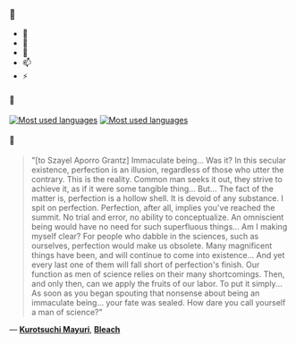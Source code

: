 ### 👋

- 🔭
- 🌱
- 💬
- 📫
- ⚡

#### 🧏

[![Most used languages](https://github-readme-stats-aynah.vercel.app/api/top-langs/?username=aynh&theme=solarized-dark&langs_count=6&layout=compact&hide_title=true)](https://github.com/anuraghazra/github-readme-stats#gh-dark-mode-only)
[![Most used languages](https://github-readme-stats-aynah.vercel.app/api/top-langs/?username=aynh&theme=solarized-light&langs_count=6&layout=compact&hide_title=true)](https://github.com/anuraghazra/github-readme-stats#gh-light-mode-only)

#### 💬

> "[to Szayel Aporro Grantz] Immaculate being... Was it? In this secular existence, perfection is an illusion, regardless of those who utter the contrary. This is the reality. Common man seeks it out, they strive to achieve it, as if it were some tangible thing... But... The fact of the matter is, perfection is a hollow shell. It is devoid of any substance. I spit on perfection. Perfection, after all, implies you've reached the summit. No trial and error, no ability to conceptualize. An omniscient being would have no need for such superfluous things... Am I making myself clear? For people who dabble in the sciences, such as ourselves, perfection would make us obsolete. Many magnificent things have been, and will continue to come into existence... And yet every last one of them will fall short of perfection's finish. Our function as men of science relies on their many shortcomings. Then, and only then, can we apply the fruits of our labor. To put it simply... As soon as you began spouting that nonsense about being an immaculate being... your fate was sealed. How dare you call yourself a man of science?"

&mdash; [**Kurotsuchi Mayuri**](https://myanimelist.net/character.php?q=Kurotsuchi%20Mayuri&cat=character), [**Bleach**](https://myanimelist.net/search/all?q=Bleach&cat=all)
